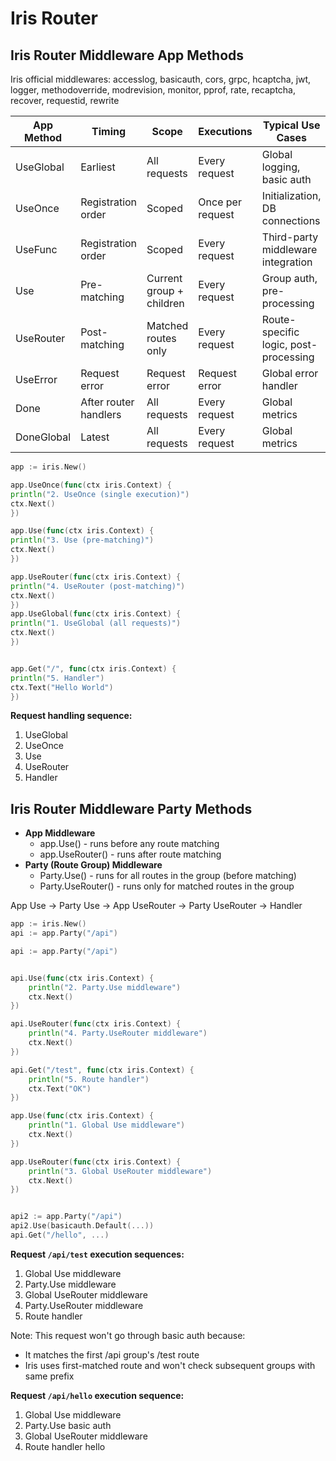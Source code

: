 # Iris Router


## Iris Router Middleware App Methods

Iris official middlewares: accesslog, basicauth, cors, grpc, hcaptcha, jwt, logger, methodoverride, modrevision, monitor, pprof, rate, recaptcha, recover, requestid, rewrite

| App Method | 	Timing               | 	Scope	                   | Executions	        | Typical Use Cases                     |
|------------|-----------------------|---------------------------|--------------------|---------------------------------------|
| UseGlobal  | 	Earliest             | 	All requests	            | Every request	     | Global logging, basic auth            |
| UseOnce	   | Registration order	   | Scoped                    | 	Once per request	 | Initialization, DB connections        |
| UseFunc	   | Registration order    | 	Scoped                   | 	Every request     | 	Third-party middleware integration   |
| Use        | 	Pre-matching	        | Current group + children	 | Every request      | 	Group auth, pre-processing           |
| UseRouter	 | Post-matching         | 	Matched routes only	     | Every request	     | Route-specific logic, post-processing |
| UseError	  | Request error         | Request error	            | 	Request error     | Global error handler                  |
| Done	      | After router handlers | All requests	             | 	Every request     | Global metrics                        |
| DoneGlobal | Latest                | All requests	             | 	Every request     | Global metrics                        |

```go
app := iris.New()

app.UseOnce(func(ctx iris.Context) {
println("2. UseOnce (single execution)")
ctx.Next()
})

app.Use(func(ctx iris.Context) {
println("3. Use (pre-matching)")
ctx.Next()
})

app.UseRouter(func(ctx iris.Context) {
println("4. UseRouter (post-matching)")
ctx.Next()
})
app.UseGlobal(func(ctx iris.Context) {
println("1. UseGlobal (all requests)")
ctx.Next()
})


app.Get("/", func(ctx iris.Context) {
println("5. Handler")
ctx.Text("Hello World")
})
```

**Request handling sequence:**
1. UseGlobal
2. UseOnce
3. Use
4. UseRouter
5. Handler


## Iris Router Middleware Party Methods

* **App Middleware**
  - app.Use() - runs before any route matching
  - app.UseRouter() - runs after route matching
* **Party (Route Group) Middleware**
  - Party.Use() - runs for all routes in the group (before matching)
  - Party.UseRouter() - runs only for matched routes in the group

App Use → Party Use → App UseRouter → Party UseRouter → Handler

```go
app := iris.New()
api := app.Party("/api")

api := app.Party("/api")


api.Use(func(ctx iris.Context) {
    println("2. Party.Use middleware")
    ctx.Next()
})

api.UseRouter(func(ctx iris.Context) {
    println("4. Party.UseRouter middleware")
    ctx.Next()
})

api.Get("/test", func(ctx iris.Context) {
    println("5. Route handler")
    ctx.Text("OK")
})

app.Use(func(ctx iris.Context) {
    println("1. Global Use middleware")
    ctx.Next()
})

app.UseRouter(func(ctx iris.Context) {
    println("3. Global UseRouter middleware")
    ctx.Next()
})


api2 := app.Party("/api")
api2.Use(basicauth.Default(...))
api.Get("/hello", ...)
```

**Request `/api/test` execution sequences:**
1. Global Use middleware
2. Party.Use middleware
3. Global UseRouter middleware
4. Party.UseRouter middleware
5. Route handler

Note: This request won't go through basic auth because:
* It matches the first /api group's /test route
* Iris uses first-matched route and won't check subsequent groups with same prefix

**Request `/api/hello` execution sequence:**
1. Global Use middleware
2. Party.Use basic auth
3. Global UseRouter middleware
4. Route handler hello
